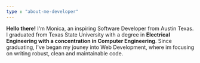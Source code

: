 ```yaml
---
type : "about-me-developer"
---
```


**Hello there!** I'm Monica, an inspiring Software Developer from Austin Texas. I graduated from Texas State University with a degree in **Electrical Engineering with a concentration in Computer Engineering**. Since graduating, I've began my jouney into Web Development, where im focusing on writing robust, clean and maintainable code.
